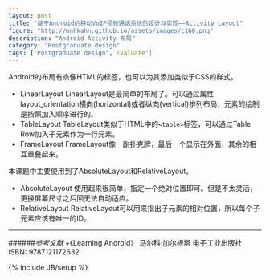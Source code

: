 ```yaml
---
layout: post
title: "基于Android的移动VoIP视频通话系统的设计与实现——Activity Layout"
figure: "http://mnhkahn.github.io/assets/images/c168.png"
description: "Android Activity 布局"
category: "Postgraduate design"
tags: ["Postgraduate design", Evaluate"]
---
```


Android的布局有点像HTML的标签，也可以为其添加类似于CSS的样式。

+ LinearLayout
LinearLayout是最简单的布局了。可以通过属性layout_orientation横向(horizontal)或者纵向(vertical)排列布局，元素的绘制是按照加入顺序进行的。
+ TableLayout
TableLayout类似于HTML中的`<table>`标签，可以通过Table Row加入子元素作为一行元素。
+ FrameLayout
FrameLayout像一副扑克牌，最后一个显示在外面，其余的相互重叠起来。

本课题中主要使用到了AbsoluteLayout和RelativeLayout。

+ AbsoluteLayout
使用起来很简单，指定一个绝对位置即可。但是不太灵活，更换屏幕尺寸之后回无法自动适应。
+ RelativeLayout
RelativeLayout可以用来指出子元素的相对位置，所以每个子元素应该有唯一的ID。

---
######*参考文献*
+《Learning Android》 马尔科·加尔根塔 电子工业出版社 ISBN: 9787121172632

{% include JB/setup %}